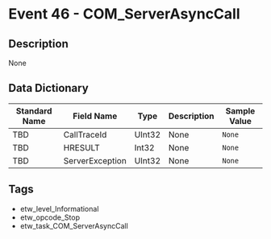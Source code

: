 # Event 46 - COM_ServerAsyncCall

## Description
None

## Data Dictionary
|Standard Name|Field Name|Type|Description|Sample Value|
|---|---|---|---|---|
|TBD|CallTraceId|UInt32|None|`None`|
|TBD|HRESULT|Int32|None|`None`|
|TBD|ServerException|UInt32|None|`None`|

## Tags
* etw_level_Informational
* etw_opcode_Stop
* etw_task_COM_ServerAsyncCall